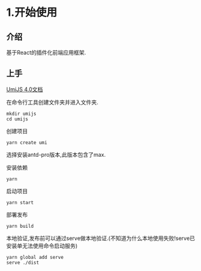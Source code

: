 # 1.开始使用

## 介绍

基于React的插件化前端应用框架.

## 上手

[UmiJS 4.0文档](https://umijs.org/docs/tutorials/getting-started)

在命令行工具创建文件夹并进入文件夹.
```
mkdir umijs
cd umijs
```

创建项目
```
yarn create umi
```
选择安装antd-pro版本,此版本包含了max.

安装依赖
```
yarn
```

启动项目
```
yarn start
```

部署发布
```
yarn build
```

本地验证,发布前可以通过serve做本地验证.(不知道为什么本地使用失败!serve已安装单无法使用命令启动服务)
```
yarn global add serve
serve ./dist
```